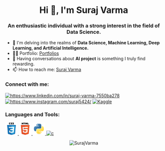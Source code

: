 <h1 align="center">Hi 👋, I'm Suraj Varma</h1>
<h3 align="center">An enthusiastic individual with a strong interest in the field of Data Science.</h3>

<ul>
  <li>🌱 I'm delving into the realms of <strong>Data Science, Machine Learning, Deep Learning, and Artificial Intelligence.</strong></li>
  <li>👨‍💻 Portfolio: <a href="https://github.com/suraj5424?tab=repositories" target="_blank">Portfolios</a></li>
  <li>💬 Having conversations about <strong>AI project</strong> is something I truly find rewarding.</li>
  <li>📫 How to reach me: <a href="mailto:sv3677781@gmail.com">Suraj Varma</a></li>
</ul>

<h3 align="left">Connect with me:</h3>
<p align="left">
    <a href="https://www.linkedin.com/in/suraj-varma-7550ba278" target="blank"><img align="center" src="https://raw.githubusercontent.com/rahuldkjain/github-profile-readme-generator/master/src/images/icons/Social/linked-in-alt.svg" alt="https://www.linkedin.com/in/suraj-varma-7550ba278" height="30" width="40" /></a>
    <a href="https://www.instagram.com/suraj5424/" target="blank"><img align="center" src="https://raw.githubusercontent.com/rahuldkjain/github-profile-readme-generator/master/src/images/icons/Social/instagram.svg" alt="https://www.instagram.com/suraj5424/" height="30" width="40" /></a>
    <a href="https://www.kaggle.com/suraj5424" target="blank"><img align="center" src="https://github.com/rahuldkjain/github-profile-readme-generator/blob/master/src/images/icons/Social/kaggle.svg" alt="Kaggle" height="30" width="40" /></a>
<!--     <a href="https://mail.google.com/mail/u/?authuser=sv3677781@gmail.com" target="blank"><img align="center" src="https://github.com/dheereshagrwal/colored-icons/blob/master/public/icons/gmail/gmail.svg" alt="Gmail" height="30" width="40" /></a>
</p> -->

<h3 align="left">Languages and Tools:</h3>
<p align="left"> 
    <a href="https://www.w3schools.com/css/" target="_blank"> 
        <img src="https://raw.githubusercontent.com/devicons/devicon/master/icons/css3/css3-original-wordmark.svg" alt="css3" width="40" height="40"/> 
    </a> 
    <a href="https://www.w3.org/html/" target="_blank"> 
        <img src="https://raw.githubusercontent.com/devicons/devicon/master/icons/html5/html5-original-wordmark.svg" alt="html5" width="40" height="40"/> 
    </a> 
    <a href="https://www.python.org" target="_blank"> 
        <img src="https://raw.githubusercontent.com/devicons/devicon/master/icons/python/python-original.svg" alt="python" width="40" height="40"/> 
    </a> 
    <a href="https://cplusplus.com/" target="_blank"> 
        <img src="https://github.com/rahuldkjain/github-profile-readme-generator/blob/master/src/images/icons/ProgrammingLanguages/cpp.svg" alt="c" width="40" height="40"/> 
    </a> 
</p>

<p align="center">
    <img src="https://github-readme-stats.vercel.app/api?username=suraj5424&show_icons=true&locale=en" alt="SurajVarma" />
</p>
